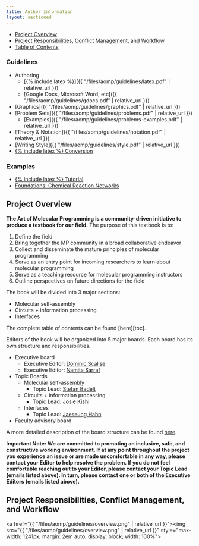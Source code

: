 ```yaml
---
title: Author Information
layout: sectioned
---
```


- [Project Overview](#overview)
- [Project Responsibilities, Conflict Management, and Workflow](#responsibilities)
- [Table of Contents](toc)

### Guidelines

- Authoring
    - [{% include latex %}]({{ "/files/aomp/guidelines/latex.pdf" | relative_url }})
    - [Google Docs, Microsoft Word, etc]({{ "/files/aomp/guidelines/gdocs.pdf" | relative_url }})
- [Graphics]({{ "/files/aomp/guidelines/graphics.pdf" | relative_url }})
- [Problem Sets]({{ "/files/aomp/guidelines/problems.pdf" | relative_url }})
    - [Examples]({{ "/files/aomp/guidelines/problems-examples.pdf" | relative_url }})
- [Theory & Notation]({{ "/files/aomp/guidelines/notation.pdf" | relative_url }})
- [Writing Style]({{ "/files/aomp/guidelines/style.pdf" | relative_url }})
- [{% include latex %} Conversion](latexify)

### Examples
- [{% include latex %} Tutorial](examples/tutorial)
- [Foundations: Chemical Reaction Networks](examples/crn)

<!--section-->

<a name="overview"></a>
## Project Overview

**The Art of Molecular Programming is a community-driven initiative to produce a textbook for our field.**
The purpose of this textbook is to:

1. Define the field
2. Bring together the MP community in a broad collaborative endeavor
3. Collect and disseminate the mature principles of molecular programming
4. Serve as an entry point for incoming researchers to learn about molecular programming
5. Serve as a teaching resource for molecular programming instructors
6. Outline perspectives on future directions for the field

The book will be divided into 3 major sections:
- Molecular self-assembly
- Circuits + information processing
- Interfaces

The complete table of contents can be found [here][toc].

Editors of the book will be organized into 5 major boards.
Each board has its own structure and responsibilities.
- Executive board
    - Executive Editor: [Dominic Scalise](mailto:scalise@caltech.edu)
    - Executive Editor: [Namita Sarraf](mailto:namita@caltech.edu)
- Topic Boards
    - Molecular self-assembly
        - Topic Lead: [Stefan Badelt](mailto:stef@tbi.univie.ac.at)
    - Circuits + information processing
        - Topic Lead: [Josie Kishi](mailto:jocelyn.kishi@wyss.harvard.edu)
    - Interfaces
        - Topic Lead: [Jaeseung Hahn](mailto:jaeseung.hahn@gmail.com)
- Faculty advisory board

A more detailed description of the board structure can be found [here](https://docs.google.com/document/d/1UiZXaSlUMActvVOw3n4p13Of5qwVBX0ZKAJipjPW4HE/edit).

**Important Note: We are committed to promoting an inclusive, safe, and constructive working environment. If at any point throughout the project you experience an issue or are made uncomfortable in any way, please contact your Editor to help resolve the problem. If you do not feel comfortable reaching out to your Editor, please contact your Topic Lead (emails listed above). In turn, please contact one or both of the Executive Editors (emails listed above).**

<!--section-->

<a name="responsibilities"></a>
## Project Responsibilities, Conflict Management, and Workflow

<a href="{{ "/files/aomp/guidelines/overview.png" | relative_url }}"><img src="{{ "/files/aomp/guidelines/overview.png" | relative_url }}" style="max-width: 1241px; margin: 2em auto; display: block; width: 100%"></a>
